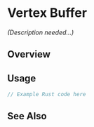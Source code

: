 # Vertex Buffer

*(Description needed...)*

## Overview

## Usage

```rust
// Example Rust code here
```

## See Also

